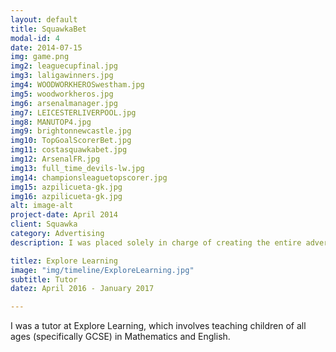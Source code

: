 ```yaml
---
layout: default
title: SquawkaBet
modal-id: 4
date: 2014-07-15
img: game.png
img2: leaguecupfinal.jpg
img3: laligawinners.jpg
img4: WOODWORKHEROSwestham.jpg
img5: woodworkheros.jpg
img6: arsenalmanager.jpg
img7: LEICESTERLIVERPOOL.jpg
img8: MANUTOP4.jpg
img9: brightonnewcastle.jpg
img10: TopGoalScorerBet.jpg
img11: costasquawkabet.jpg
img12: ArsenalFR.jpg
img13: full_time_devils-lw.jpg
img14: championsleaguetopscorer.jpg
img15: azpilicueta-gk.jpg
img16: azpilicueta-gk.jpg
alt: image-alt
project-date: April 2014
client: Squawka
category: Advertising
description: I was placed solely in charge of creating the entire advertising campaign for Squawka's betting website SquawkaBet. The campaign was completely designed by me and ran over all platforms including the website, Twitter and Facebook.

titlez: Explore Learning
image: "img/timeline/ExploreLearning.jpg"
subtitle: Tutor
datez: April 2016 - January 2017

---
```

I was a tutor at Explore Learning, which involves teaching children of all ages (specifically GCSE) in
Mathematics and English.
